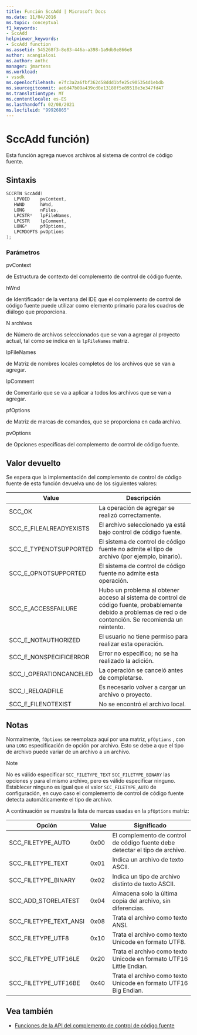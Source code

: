 ```yaml
---
title: Función SccAdd | Microsoft Docs
ms.date: 11/04/2016
ms.topic: conceptual
f1_keywords:
- SccAdd
helpviewer_keywords:
- SccAdd function
ms.assetid: 545268f3-8e83-446a-a398-1a9db9e866e8
author: acangialosi
ms.author: anthc
manager: jmartens
ms.workload:
- vssdk
ms.openlocfilehash: e7fc3a2a6fbf362d58ddd1bfe25c905354d1ebdb
ms.sourcegitcommit: ae6d47b09a439cd0e13180f5e89510e3e347fd47
ms.translationtype: MT
ms.contentlocale: es-ES
ms.lasthandoff: 02/08/2021
ms.locfileid: "99926865"
---
```

# <a name="sccadd-function"></a>SccAdd función)
Esta función agrega nuevos archivos al sistema de control de código fuente.

## <a name="syntax"></a>Sintaxis

```cpp
SCCRTN SccAdd(
   LPVOID    pvContext,
   HWND      hWnd,
   LONG      nFiles,
   LPCSTR*   lpFileNames,
   LPCSTR    lpComment,
   LONG*     pfOptions,
   LPCMDOPTS pvOptions
);
```

### <a name="parameters"></a>Parámetros
 pvContext

de Estructura de contexto del complemento de control de código fuente.

 hWnd

de Identificador de la ventana del IDE que el complemento de control de código fuente puede utilizar como elemento primario para los cuadros de diálogo que proporciona.

 N archivos

de Número de archivos seleccionados que se van a agregar al proyecto actual, tal como se indica en la `lpFileNames` matriz.

 lpFileNames

de Matriz de nombres locales completos de los archivos que se van a agregar.

 lpComment

de Comentario que se va a aplicar a todos los archivos que se van a agregar.

 pfOptions

de Matriz de marcas de comandos, que se proporciona en cada archivo.

 pvOptions

de Opciones específicas del complemento de control de código fuente.

## <a name="return-value"></a>Valor devuelto
 Se espera que la implementación del complemento de control de código fuente de esta función devuelva uno de los siguientes valores:

|Value|Descripción|
|-----------|-----------------|
|SCC_OK|La operación de agregar se realizó correctamente.|
|SCC_E_FILEALREADYEXISTS|El archivo seleccionado ya está bajo control de código fuente.|
|SCC_E_TYPENOTSUPPORTED|El sistema de control de código fuente no admite el tipo de archivo (por ejemplo, binario).|
|SCC_E_OPNOTSUPPORTED|El sistema de control de código fuente no admite esta operación.|
|SCC_E_ACCESSFAILURE|Hubo un problema al obtener acceso al sistema de control de código fuente, probablemente debido a problemas de red o de contención. Se recomienda un reintento.|
|SCC_E_NOTAUTHORIZED|El usuario no tiene permiso para realizar esta operación.|
|SCC_E_NONSPECIFICERROR|Error no específico; no se ha realizado la adición.|
|SCC_I_OPERATIONCANCELED|La operación se canceló antes de completarse.|
|SCC_I_RELOADFILE|Es necesario volver a cargar un archivo o proyecto.|
|SCC_E_FILENOTEXIST|No se encontró el archivo local.|

## <a name="remarks"></a>Notas
 Normalmente, `fOptions` se reemplaza aquí por una matriz, `pfOptions` , con una `LONG` especificación de opción por archivo. Esto se debe a que el tipo de archivo puede variar de un archivo a un archivo.

> [!NOTE]
> No es válido especificar `SCC_FILETYPE_TEXT` `SCC_FILETYPE_BINARY` las opciones y para el mismo archivo, pero es válido especificar ninguno. Establecer ninguno es igual que el valor `SCC_FILETYPE_AUTO` de configuración, en cuyo caso el complemento de control de código fuente detecta automáticamente el tipo de archivo.

 A continuación se muestra la lista de marcas usadas en la `pfOptions` matriz:

|Opción|Value|Significado|
|------------|-----------|-------------|
|SCC_FILETYPE_AUTO|0x00|El complemento de control de código fuente debe detectar el tipo de archivo.|
|SCC_FILETYPE_TEXT|0x01|Indica un archivo de texto ASCII.|
|SCC_FILETYPE_BINARY|0x02|Indica un tipo de archivo distinto de texto ASCII.|
|SCC_ADD_STORELATEST|0x04|Almacena solo la última copia del archivo, sin diferencias.|
|SCC_FILETYPE_TEXT_ANSI|0x08|Trata el archivo como texto ANSI.|
|SCC_FILETYPE_UTF8|0x10|Trata el archivo como texto Unicode en formato UTF8.|
|SCC_FILETYPE_UTF16LE|0x20|Trata el archivo como texto Unicode en formato UTF16 Little Endian.|
|SCC_FILETYPE_UTF16BE|0x40|Trata el archivo como texto Unicode en formato UTF16 Big Endian.|

## <a name="see-also"></a>Vea también
- [Funciones de la API del complemento de control de código fuente](../extensibility/source-control-plug-in-api-functions.md)
